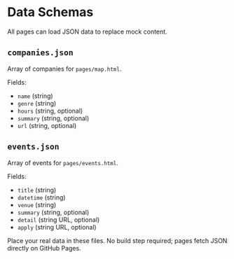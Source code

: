 # Data Schemas

All pages can load JSON data to replace mock content.

## `companies.json`
Array of companies for `pages/map.html`.

Fields:
- `name` (string)
- `genre` (string)
- `hours` (string, optional)
- `summary` (string, optional)
- `url` (string, optional)

## `events.json`
Array of events for `pages/events.html`.

Fields:
- `title` (string)
- `datetime` (string)
- `venue` (string)
- `summary` (string, optional)
- `detail` (string URL, optional)
- `apply` (string URL, optional)

Place your real data in these files. No build step required; pages fetch JSON directly on GitHub Pages.

